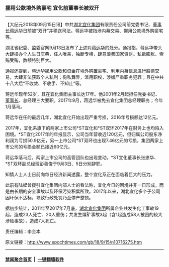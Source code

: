 ### 挪用公款境外购豪宅 宜化前董事长被双开
------------------------

<p>【大纪元2018年09月15日讯】中共<a href="http://www.epochtimes.com/gb/tag/%E6%B9%96%E5%8C%97%E5%AE%9C%E5%8C%96%E9%9B%86%E5%9B%A2.html">湖北宜化集团</a>有限责任公司前党委书记、<a href="http://www.epochtimes.com/gb/tag/%E8%91%A3%E4%BA%8B%E9%95%BF.html">董事长</a><a href="http://www.epochtimes.com/gb/tag/%E8%92%8B%E8%BF%9C%E5%8D%8E.html">蒋远华</a>日前被“双开”并移送司法。蒋远华被指涉内幕交易、挪用公款境外购豪宅等。</p>
<p>湖北省纪委、监委官网9月13日发布了上述对<a href="http://www.epochtimes.com/gb/tag/%E8%92%8B%E8%BF%9C%E5%8D%8E.html">蒋远华</a>的处分。通报指，蒋远华带头大肆操办个人生日庆典，任人唯亲，独断专横，肆意浪费国家资财。私欲膨胀、索贿受贿，数额特别巨大。</p>
<p>通报还提到，蒋远华挪用公款和资金在境外购置豪宅、利用内幕信息进行股票交易，大肆非法获取个人私利；徇私舞弊，滥用职权，涉嫌严重职务犯罪；且在中共十八大后“不收敛、不收手、不知止”等。</p>
<p>蒋远华现年52岁，其在宜化集团主事长达17年。他2001年2月起担任党委书记、<a href="http://www.epochtimes.com/gb/tag/%E8%91%A3%E4%BA%8B%E9%95%BF.html">董事长</a>、总经理三大要职。2017年9月，蒋远华被免去宜化集团总经理职务；今年1月落马。</p>
<p>蒋远华在任的最后几年，湖北宜化开始出现严重亏损，2016年亏损额达12亿元。</p>
<p>2017年，宜化系旗下的两家上市公司*ST宜化和*ST双环2017年在财务上也均陷入困境。*ST宜化2017年的年报显示，公司当年营收近120亿元，但归属公司股东净利润为亏损50.9亿元，另一上市公司*ST双环也出现7.46亿元的亏损，集团两家上市公司的亏损金额已接近60亿元。</p>
<p>蒋远华落马后，两家上市公司的高管团队也出现变动。*ST宜化董事长张忠华、*ST双环副总经理彭善俊于9月3日、5日分别辞职。</p>
<p>知情人士人士日前向每日经济新闻透露，整个宜化系正在面临着巨大的压力。</p>
<p>此前有陆媒曾援引宜化集团内部人士的看法称，宜化今日的困境并非一日形成，而是由长期的安全事故以及环保污染积累所致。2017年以来，湖北宜化多个子公司因环保不达标，导致行政处罚乃至停产整顿。</p>
<p>据初步统计，2011年至2017年7月底，<a href="http://www.epochtimes.com/gb/tag/%E6%B9%96%E5%8C%97%E5%AE%9C%E5%8C%96%E9%9B%86%E5%9B%A2.html">湖北宜化集团</a>所属企业共发生化工事故19起，造成23人死亡、20人重伤；共发生煤矿事故3起（含1起造成58人被困的较大涉险事故），造成7人死亡。</p>
<p>责任编辑：李金本</p>

原文链接：http://www.epochtimes.com/gb/18/9/15/n10716275.htm


------------------------
#### [禁闻聚合首页](https://github.com/gfw-breaker/banned-news/blob/master/README.md) &nbsp;|&nbsp;  [一键翻墙软件](https://github.com/gfw-breaker/nogfw/blob/master/README.md)
